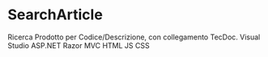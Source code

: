# SearchArticle

Ricerca Prodotto per Codice/Descrizione, con collegamento TecDoc. 
Visual Studio
ASP.NET
Razor MVC
HTML
JS
CSS
